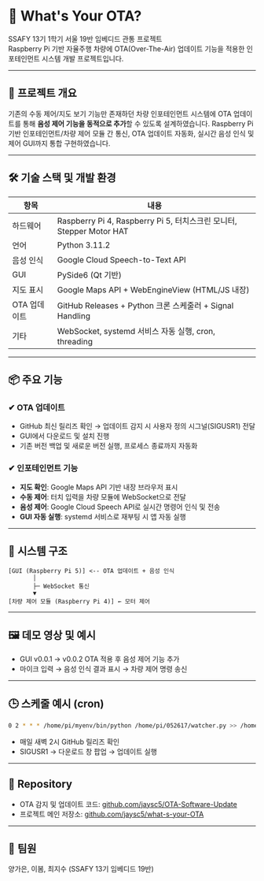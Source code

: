 # 📡 What's Your OTA?

SSAFY 13기 1학기 서울 19반 임베디드 관통 프로젝트  
Raspberry Pi 기반 자율주행 차량에 OTA(Over-The-Air) 업데이트 기능을 적용한 인포테인먼트 시스템 개발 프로젝트입니다.

---

## 🧭 프로젝트 개요

기존의 수동 제어/지도 보기 기능만 존재하던 차량 인포테인먼트 시스템에 OTA 업데이트를 통해 **음성 제어 기능을 동적으로 추가**할 수 있도록 설계하였습니다. Raspberry Pi 기반 인포테인먼트/차량 제어 모듈 간 통신, OTA 업데이트 자동화, 실시간 음성 인식 및 제어 GUI까지 통합 구현하였습니다.

---

## 🛠️ 기술 스택 및 개발 환경

| 항목 | 내용 |
|------|------|
| 하드웨어 | Raspberry Pi 4, Raspberry Pi 5, 터치스크린 모니터, Stepper Motor HAT |
| 언어 | Python 3.11.2 |
| 음성 인식 | Google Cloud Speech-to-Text API |
| GUI | PySide6 (Qt 기반) |
| 지도 표시 | Google Maps API + WebEngineView (HTML/JS 내장) |
| OTA 업데이트 | GitHub Releases + Python 크론 스케줄러 + Signal Handling |
| 기타 | WebSocket, systemd 서비스 자동 실행, cron, threading |

---

## 📦 주요 기능

### ✔ OTA 업데이트
- GitHub 최신 릴리즈 확인 → 업데이트 감지 시 사용자 정의 시그널(SIGUSR1) 전달
- GUI에서 다운로드 및 설치 진행
- 기존 버전 백업 및 새로운 버전 실행, 프로세스 종료까지 자동화

### ✔ 인포테인먼트 기능
- **지도 확인**: Google Maps API 기반 내장 브라우저 표시
- **수동 제어**: 터치 입력을 차량 모듈에 WebSocket으로 전달
- **음성 제어**: Google Cloud Speech API로 실시간 명령어 인식 및 전송
- **GUI 자동 실행**: systemd 서비스로 재부팅 시 앱 자동 실행

---

## 🧪 시스템 구조

```
[GUI (Raspberry Pi 5)] <-- OTA 업데이트 + 음성 인식
       │
       ├─ WebSocket 통신
       ▼
[차량 제어 모듈 (Raspberry Pi 4)] ← 모터 제어
```

---

## 🖼️ 데모 영상 및 예시

- GUI v0.0.1 → v0.0.2 OTA 적용 후 음성 제어 기능 추가
- 마이크 입력 → 음성 인식 결과 표시 → 차량 제어 명령 송신

---

## 🕒 스케줄 예시 (cron)

```bash
0 2 * * * /home/pi/myenv/bin/python /home/pi/052617/watcher.py >> /home/pi/052617/watcher.log 2>&1
```
- 매일 새벽 2시 GitHub 릴리즈 확인
- SIGUSR1 → 다운로드 창 팝업 → 업데이트 실행

---

## 📂 Repository

- OTA 감지 및 업데이트 코드: [github.com/jaysc5/OTA-Software-Update](https://github.com/jaysc5/OTA-Software-Update)
- 프로젝트 메인 저장소: [github.com/jaysc5/what-s-your-OTA](https://github.com/jaysc5/what-s-your-OTA)

---

## 🙋 팀원

양가은, 이봄, 최지수 (SSAFY 13기 임베디드 19반)
